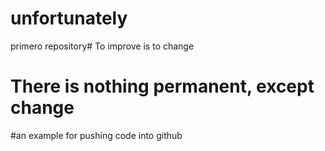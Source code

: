 # unfortunately
primero repository# To improve is to change
# There is nothing permanent, except change
#an example for pushing code into github
